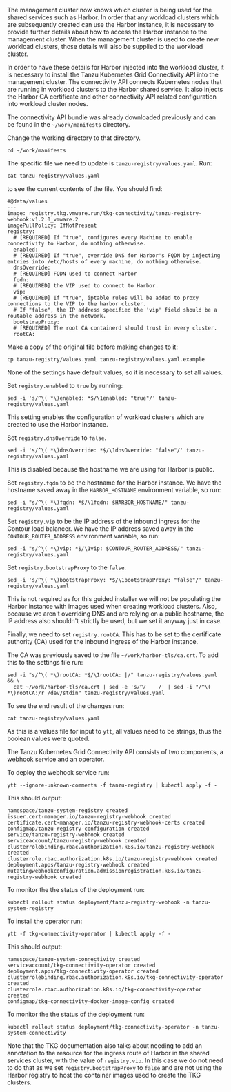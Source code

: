 The management cluster now knows which cluster is being used for the shared services such as Harbor. In order that any workload clusters which are subsequently created can use the Harbor instance, it is necessary to provide further details about how to access the Harbor instance to the management cluster. When the management cluster is used to create new workload clusters, those details will also be supplied to the workload cluster.

In order to have these details for Harbor injected into the workload cluster, it is necessary to install the Tanzu Kubernetes Grid Connectivity API into the management cluster. The connectivity API connects Kubernetes nodes that are running in workload clusters to the Harbor shared service. It also injects the Harbor CA certificate and other connectivity API related configuration into workload cluster nodes.

The connectivity API bundle was already downloaded previously and can be found in the ``~/work/manifests`` directory.

Change the working directory to that directory.

```execute-1
cd ~/work/manifests
```

The specific file we need to update is ``tanzu-registry/values.yaml``. Run:

```execute-1
cat tanzu-registry/values.yaml
```

to see the current contents of the file. You should find:

```
#@data/values
---
image: registry.tkg.vmware.run/tkg-connectivity/tanzu-registry-webhook:v1.2.0_vmware.2
imagePullPolicy: IfNotPresent
registry:
  # [REQUIRED] If "true", configures every Machine to enable connectivity to Harbor, do nothing otherwise.
  enabled:
  # [REQUIRED] If "true", override DNS for Harbor's FQDN by injecting entries into /etc/hosts of every machine, do nothing otherwise.
  dnsOverride:
  # [REQUIRED] FQDN used to connect Harbor
  fqdn:
  # [REQUIRED] the VIP used to connect to Harbor.
  vip:
  # [REQUIRED] If "true", iptable rules will be added to proxy connections to the VIP to the harbor cluster.
  # If "false", the IP address specified the 'vip' field should be a routable address in the network.
  bootstrapProxy:
  # [REQUIRED] The root CA containerd should trust in every cluster.
  rootCA:
```

Make a copy of the original file before making changes to it:

```execute-1
cp tanzu-registry/values.yaml tanzu-registry/values.yaml.example
```

None of the settings have default values, so it is necessary to set all values.

Set ``registry.enabled`` to ``true`` by running:

```execute-1
sed -i 's/^\( *\)enabled: *$/\1enabled: "true"/' tanzu-registry/values.yaml
```

This setting enables the configuration of workload clusters which are created to use the Harbor instance.

Set ``registry.dnsOverride`` to ``false``.

```execute-1
sed -i 's/^\( *\)dnsOverride: *$/\1dnsOverride: "false"/' tanzu-registry/values.yaml
```

This is disabled because the hostname we are using for Harbor is public. 

Set ``registry.fqdn`` to be the hostname for the Harbor instance. We have the hostname saved away in the ``HARBOR_HOSTNAME`` environment variable, so run:

```execute-1
sed -i "s/^\( *\)fqdn: *$/\1fqdn: $HARBOR_HOSTNAME/" tanzu-registry/values.yaml
```

Set ``registry.vip`` to be the IP address of the inbound ingress for the Contour load balancer. We have the IP address saved away in the ``CONTOUR_ROUTER_ADDRESS`` environment variable, so run:

```execute-1
sed -i "s/^\( *\)vip: *$/\1vip: $CONTOUR_ROUTER_ADDRESS/" tanzu-registry/values.yaml
```

Set ``registry.bootstrapProxy`` to the ``false``.

```execute-1
sed -i 's/^\( *\)bootstrapProxy: *$/\1bootstrapProxy: "false"/' tanzu-registry/values.yaml
```

This is not required as for this guided installer we will not be populating the Harbor instance with images used when creating workload clusters. Also, because we aren't overriding DNS and are relying on a public hostname, the IP address also shouldn't strictly be used, but we set it anyway just in case.

Finally, we need to set ``registry.rootCA``. This has to be set to the certificate authority (CA) used for the inbound ingress of the Harbor instance.

The CA was previously saved to the file ``~/work/harbor-tls/ca.crt``. To add this to the settings file run:

```execute-1
sed -i "s/^\( *\)rootCA: *$/\1rootCA: |/" tanzu-registry/values.yaml && \
  cat ~/work/harbor-tls/ca.crt | sed -e 's/^/    /' | sed -i "/^\( *\)rootCA:/r /dev/stdin" tanzu-registry/values.yaml
```

To see the end result of the changes run:

```execute-1
cat tanzu-registry/values.yaml
```

As this is a values file for input to ``ytt``, all values need to be strings, thus the boolean values were quoted.

The Tanzu Kubernetes Grid Connectivity API consists of two components, a webhook service and an operator.

To deploy the webhook service run:

```execute-1
ytt --ignore-unknown-comments -f tanzu-registry | kubectl apply -f - 
```

This should output:

```
namespace/tanzu-system-registry created
issuer.cert-manager.io/tanzu-registry-webhook created
certificate.cert-manager.io/tanzu-registry-webhook-certs created
configmap/tanzu-registry-configuration created
service/tanzu-registry-webhook created
serviceaccount/tanzu-registry-webhook created
clusterrolebinding.rbac.authorization.k8s.io/tanzu-registry-webhook created
clusterrole.rbac.authorization.k8s.io/tanzu-registry-webhook created
deployment.apps/tanzu-registry-webhook created
mutatingwebhookconfiguration.admissionregistration.k8s.io/tanzu-registry-webhook created
```

To monitor the the status of the deployment run:

```execute-1
kubectl rollout status deployment/tanzu-registry-webhook -n tanzu-system-registry
```

To install the operator run:

```execute-1
ytt -f tkg-connectivity-operator | kubectl apply -f -
```

This should output:

```
namespace/tanzu-system-connectivity created
serviceaccount/tkg-connectivity-operator created
deployment.apps/tkg-connectivity-operator created
clusterrolebinding.rbac.authorization.k8s.io/tkg-connectivity-operator created
clusterrole.rbac.authorization.k8s.io/tkg-connectivity-operator created
configmap/tkg-connectivity-docker-image-config created
```

To monitor the the status of the deployment run:

```execute-1
kubectl rollout status deployment/tkg-connectivity-operator -n tanzu-system-connectivity
```

Note that the TKG documentation also talks about needing to add an annotation to the resource for the ingress route of Harbor in the shared services cluster, with the value of ``registry.vip``. In this case we do not need to do that as we set ``registry.bootstrapProxy`` to ``false`` and are not using the Harbor registry to host the container images used to create the TKG clusters.


